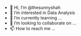 - 👋 Hi, I’m @thesunnyshah
- 👀 I’m interested in Data Analysis
- 🌱 I’m currently learning ...
- 💞️ I’m looking to collaborate on ...
- 📫 How to reach me ...


<!---
thesunnyshah/thesunnyshah is a ✨ special ✨ repository because its `README.md` (this file) appears on your GitHub profile.
You can click the Preview link to take a look at your changes.
--->

